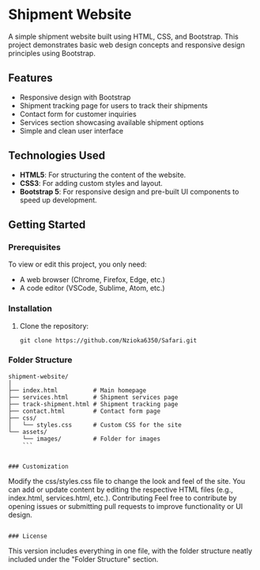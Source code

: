 # Shipment Website

A simple shipment website built using HTML, CSS, and Bootstrap. This project demonstrates basic web design concepts and responsive design principles using Bootstrap.

## Features

- Responsive design with Bootstrap
- Shipment tracking page for users to track their shipments
- Contact form for customer inquiries
- Services section showcasing available shipment options
- Simple and clean user interface

## Technologies Used

- **HTML5**: For structuring the content of the website.
- **CSS3**: For adding custom styles and layout.
- **Bootstrap 5**: For responsive design and pre-built UI components to speed up development.

## Getting Started

### Prerequisites

To view or edit this project, you only need:

- A web browser (Chrome, Firefox, Edge, etc.)
- A code editor (VSCode, Sublime, Atom, etc.)

### Installation

1. Clone the repository:
   ```
   git clone https://github.com/Nzioka6350/Safari.git
    ```
### Folder Structure
```
shipment-website/
│
├── index.html          # Main homepage
├── services.html       # Shipment services page
├── track-shipment.html # Shipment tracking page
├── contact.html        # Contact form page
├── css/
│   └── styles.css      # Custom CSS for the site
└── assets/
    └── images/         # Folder for images
    ```


### Customization
```
Modify the css/styles.css file to change the look and feel of the site.
You can add or update content by editing the respective HTML files (e.g., index.html, services.html, etc.).
Contributing
Feel free to contribute by opening issues or submitting pull requests to improve functionality or UI design. 
```

### License
```
This version includes everything in one file, with the folder structure neatly included under the "Folder Structure" section.
```
